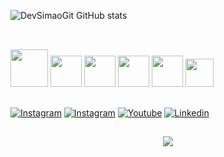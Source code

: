 
![DevSimaoGit GitHub stats](https://github-readme-stats.vercel.app/api?username=DevSimaoGit&show_icons=true&theme=dark)

##

<div style="display: inline_block"><br/>
<img height="60" width="60" src="https://img.icons8.com/?size=100&id=101665&format=png&color=006394">
<img height="50" widht="50" src="https://cdn.jsdelivr.net/gh/devicons/devicon@latest/icons/archlinux/archlinux-original.svg">
<img height="50" widht="50" src="https://devicon-website.vercel.app/api/ubuntu/plain-wordmark.svg">
<img height="50" widht="50" src="https://cdn.jsdelivr.net/gh/devicons/devicon@latest/icons/debian/debian-plain-wordmark.svg">
<img height="50" widht="50" src="https://devicon-website.vercel.app/api/docker/plain-wordmark.svg">
<img height="45" widht="45" src="https://devicon-website.vercel.app/api/opensuse/original-wordmark.svg">
</div>

  ##
  
[![Instagram](https://cdn.brandfetch.io/ido5G85nya/w/40/h/40/theme/light/symbol.png?c=1bxid64Mup7aczewSAYMX&t=1724650641154)](https://bit.ly/m_simao1)
[![Instagram](https://cdn.brandfetch.io/ido5G85nya/w/100/h/75/theme/light/logo.png?c=1bxid64Mup7aczewSAYMX&t=1724650640933)](https://bit.ly/m_simao1)
[![Youtube](https://cdn.brandfetch.io/idVfYwcuQz/w/100/h/75/theme/light/logo.png?c=1bxid64Mup7aczewSAYMX&t=1728452987912)](https://youtube.com/@simao_mateus?si=QAjAU5-Oxzv1McBM)
[![Linkedin](https://cdn.brandfetch.io/idJFz6sAsl/w/100/h/75/theme/dark/logo.png?c=1bxid64Mup7aczewSAYMX&t=1740371012427)](https://www.linkedin.com/in/mateus-sim%C3%A3o-7ab91531a?lipi=urn%3Ali%3Apage%3Ad_flagship3_profile_view_base_contact_details%3B9DBg%2FvdJRLq7B4RUWPapFQ%3D%3D)

##

<div align="center">
  <a href="https://open.spotify.com/user/xv23z76td52watuyp7corh0ol?si=J4lOJYUyQNWf-ixBsErWDQ">
    <img src="https://cdn.brandfetch.io/id20mQyGeY/w/400/h/200/theme/dark/logo.png?c=1bxid64Mup7aczewSAYMX&t=1737597212576" />
  </a>
  
</div>
